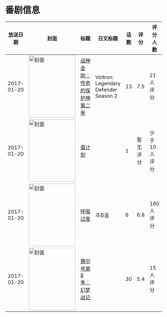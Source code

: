 # 番剧信息

|放送日期|封面|标题|日文标题|话数|评分|评分人数|
|---|---|---|---|---|---|---|
|2017-01-20|<img src="//lain.bgm.tv/pic/cover/c/de/92/207246_Rjwgw.jpg" alt="封面" style="width:150px;height:200px;object-fit:cover;">|[战神金刚：传奇的保护神 第二季](https://bangumi.tv/subject/207246)|Voltron: Legendary Defender Season 2|13|7.5|21人评分|
|2017-01-20|<img src="//lain.bgm.tv/pic/cover/c/59/9d/208094_4cB54.jpg" alt="封面" style="width:150px;height:200px;object-fit:cover;">|[蛋计划](https://bangumi.tv/subject/208094)||1|暂无评分|少于10人评分|
|2017-01-20|<img src="//lain.bgm.tv/pic/cover/c/11/8d/213731_o2n3i.jpg" alt="封面" style="width:150px;height:200px;object-fit:cover;">|[呼吸过度](https://bangumi.tv/subject/213731)|과호흡|6|6.8|160人评分|
|2017-01-20|<img src="//lain.bgm.tv/pic/cover/c/d8/f2/463610_nNZ6x.jpg" alt="封面" style="width:150px;height:200px;object-fit:cover;">|[赛尔号第8季：幻梦战记](https://bangumi.tv/subject/463610)||30|5.4|15人评分|
